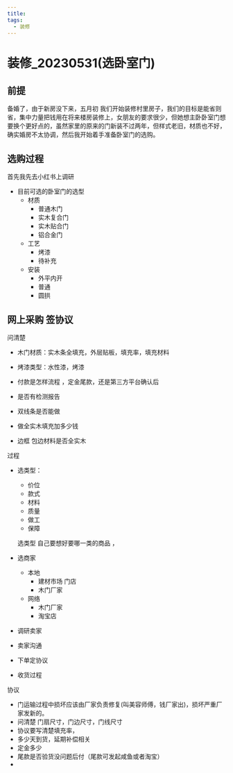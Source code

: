 ```yaml
---
title:
tags:
  - 装修
---
```


# 装修_20230531(选卧室门)

##  前提 

备婚了，由于新房没下来，五月初 我们开始装修村里房子，我们的目标是能省则省，集中力量把钱用在将来楼房装修上，女朋友的要求很少，但她想主卧卧室门想要换个更好点的，虽然家里的原来的门新装不过两年，但样式老旧，材质也不好，确实婚房不太协调，然后我开始着手准备卧室门的选购。

## 选购过程

首先我先去小红书上调研

* 目前可选的卧室门的选型
  * 材质
    * 普通木门
    * 实木复合门
    * 实木贴合门
    * 铝合金门
  * 工艺
    * 烤漆
    * 待补充
  * 安装
    * 外平内开
    * 普通
    * 圆拱



## 网上采购 签协议

问清楚

* 木门材质：实木条全填充，外层贴板，填充率，填充材料

* 烤漆类型：水性漆，烤漆

* 付款是怎样流程 ，定金尾款，还是第三方平台确认后

* 是否有检测报告

* 双线条是否能做

* 做全实木填充加多少钱

* 边框 包边材料是否全实木

  

过程

* 选类型： 

  * 价位
  * 款式
  * 材料
  * 质量
  * 做工
  * 保障
  
  选类型 自己要想好要哪一类的商品 ，
* 选商家

  * 本地
    * 建材市场 门店
    * 木门厂家
  * 网络
    * 木门厂家
    * 淘宝店

  

* 调研卖家

* 卖家沟通

* 下单定协议

* 收货过程

协议

* 门运输过程中损坏应该由厂家负责修复(叫美容师傅，钱厂家出)，损坏严重厂家发新的。
* 问清楚 门扇尺寸，门边尺寸，门线尺寸
* 协议要写清楚填充率，
* 多少天到货，延期补偿相关
* 定金多少
* 尾款是否验货没问题后付（尾款可发起咸鱼或者淘宝）
* 

